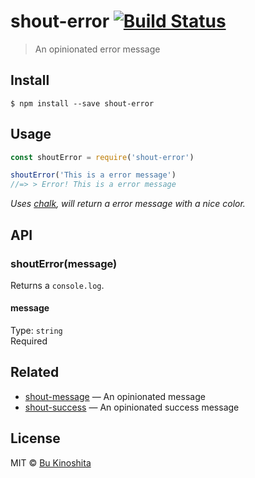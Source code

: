 # shout-error [![Build Status](https://travis-ci.org/bukinoshita/shout-error.svg?branch=master)](https://travis-ci.org/bukinoshita/shout-error)

> An opinionated error message

## Install

```
$ npm install --save shout-error
```


## Usage
```js
const shoutError = require('shout-error')

shoutError('This is a error message')
//=> > Error! This is a error message
```

_Uses [chalk](https://github.com/chalk/chalk), will return a error message with a nice color._

## API

### shoutError(message)

Returns a `console.log`.

#### message

Type: `string`<br>
Required


## Related
- [shout-message](https://github.com/bukinoshita/shout-message) — An opinionated message
- [shout-success](https://github.com/bukinoshita/shout-success) — An opinionated success message  


## License

MIT © [Bu Kinoshita](https://bukinoshita.io)
